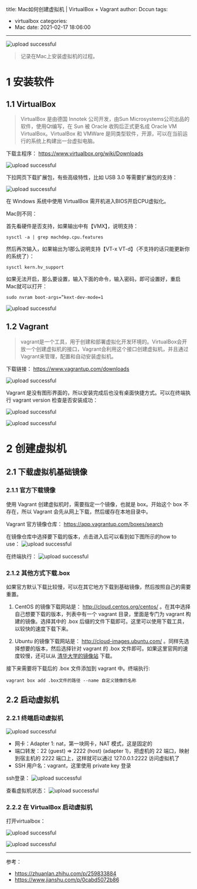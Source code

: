 title: Mac如何创建虚拟机 | VirtualBox + Vagrant
author: Dccun
tags:
  - virtualbox
categories:
  - Mac
date: 2021-02-17 18:06:00
---
![upload successful](/images/pasted-161.png)

>记录在Mac上安装虚拟机的过程。

<!--more-->


# 1 安装软件

## 1.1 VirtualBox

>VirtualBox 是由德国 Innotek 公司开发，由Sun Microsystems公司出品的软件，使用Qt编写，在 Sun 被 Oracle 收购后正式更名成 Oracle VM VirtualBox。VirtualBox 和 VMWare 是同类型软件，开源，可以在当前运行的系统上构建出一台虚拟电脑。

下载主程序： https://www.virtualbox.org/wiki/Downloads

![upload successful](/images/pasted-159.png)

下拉网页下载扩展包，有些高级特性，比如 USB 3.0 等需要扩展包的支持：

![upload successful](/images/pasted-164.png)

在 Windows 系统中使用 VirtualBox 需开机进入BIOS开启CPU虚拟化。

Mac则不同：

首先看硬件是否支持，如果输出中有【VMX】，说明支持：
```
sysctl -a | grep machdep.cpu.features
```

然后再次输入，如果输出为1那么说明支持【VT-x VT-d】（不支持的话只能更新你的系统了）：
```
sysctl kern.hv_support
```

如果无法开启，那么要设置，输入下面的命令，输入密码，即可设置好，重启Mac就可以打开：
```
sudo nvram boot-args=”kext-dev-mode=1
```

![upload successful](/images/pasted-160.png)


## 1.2 Vagrant

>vagrant是一个工具，用于创建和部署虚拟化开发环境的。VirtualBox会开放一个创建虚拟机的接口，Vagrant会利用这个接口创建虚拟机，并且通过Vagrant来管理，配置和自动安装虚拟机。

下载链接： https://www.vagrantup.com/downloads

![upload successful](/images/pasted-158.png)

Vagrant 是没有图形界面的，所以安装完成后也没有桌面快捷方式。可以在终端执行 vagrant version 检查是否安装成功：

![upload successful](/images/pasted-162.png)

![upload successful](/images/pasted-165.png)

# 2 创建虚拟机

## 2.1 下载虚拟机基础镜像

### 2.1.1 官方下载镜像

使用 Vagrant 创建虚拟机时，需要指定一个镜像，也就是 box。开始这个 box 不存在，所以 Vagrant 会先从网上下载，然后缓存在本地目录中。

Vagrant 官方镜像仓库： https://app.vagrantup.com/boxes/search

在镜像仓库中选择要下载的版本，点击进入后可以看到如下图所示的how to use：
![upload successful](/images/pasted-163.png)

在终端执行：
![upload successful](/images/pasted-166.png)

### 2.1.2 其他方式下载.box

如果官方默认下载比较慢，可以在其它地方下载到基础镜像，然后按照自己的需要重置。

1. CentOS 的镜像下载网站是： http://cloud.centos.org/centos/ 。在其中选择自己想要下载的版本，列表中有一个 vagrant 目录，里面是专门为 vagrant 构建的镜像。选择其中的 .box 后缀的文件下载即可。这里可以使用下载工具，以较快的速度下载下来。

2. Ubuntu 的镜像下载网站是： http://cloud-images.ubuntu.com/ 。同样先选择想要的版本，然后选择针对 vagrant 的 .box 文件即可。如果这里官网的速度较慢，还可以从 [清华大学的镜像站](https://mirror.tuna.tsinghua.edu.cn/ubuntu-cloud-images/) 下载。

接下来需要将下载后的 .box 文件添加到 vagrant 中。终端执行:
```
vagrant box add .box文件的路径 --name 自定义镜像的名称
```

## 2.2 启动虚拟机

### 2.2.1 终端启动虚拟机
![upload successful](/images/pasted-167.png)

- 网卡：Adapter 1: nat，第一块网卡，NAT 模式，这是固定的
- 端口转发：22 (guest) => 2222 (host) (adapter 1)，把虚机的 22 端口，映射到宿主机的 2222 端口上，这样就可以通过 127.0.0.1:2222 访问虚拟机了
- SSH 用户名：vagrant，这里使用 private key 登录

ssh登录：
![upload successful](/images/pasted-171.png)

查看虚拟机状态：
![upload successful](/images/pasted-168.png)

### 2.2.2 在 VirtualBox 启动虚拟机

打开virtualbox：

![upload successful](/images/pasted-170.png)

![upload successful](/images/pasted-169.png)





---

参考：
- https://zhuanlan.zhihu.com/p/259833884
- https://www.jianshu.com/p/0cabd5072b86